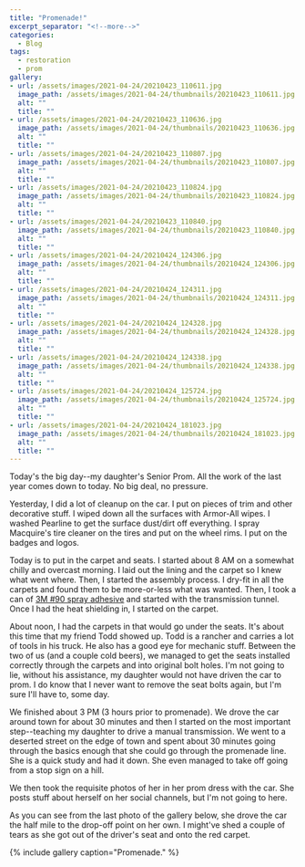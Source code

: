 ```yaml
---
title: "Promenade!"
excerpt_separator: "<!--more-->"
categories:
  - Blog
tags: 
  - restoration
  - prom
gallery:
- url: /assets/images/2021-04-24/20210423_110611.jpg
  image_path: /assets/images/2021-04-24/thumbnails/20210423_110611.jpg
  alt: ""
  title: ""
- url: /assets/images/2021-04-24/20210423_110636.jpg
  image_path: /assets/images/2021-04-24/thumbnails/20210423_110636.jpg
  alt: ""
  title: ""
- url: /assets/images/2021-04-24/20210423_110807.jpg
  image_path: /assets/images/2021-04-24/thumbnails/20210423_110807.jpg
  alt: ""
  title: ""
- url: /assets/images/2021-04-24/20210423_110824.jpg
  image_path: /assets/images/2021-04-24/thumbnails/20210423_110824.jpg
  alt: ""
  title: ""
- url: /assets/images/2021-04-24/20210423_110840.jpg
  image_path: /assets/images/2021-04-24/thumbnails/20210423_110840.jpg
  alt: ""
  title: ""
- url: /assets/images/2021-04-24/20210424_124306.jpg
  image_path: /assets/images/2021-04-24/thumbnails/20210424_124306.jpg
  alt: ""
  title: ""
- url: /assets/images/2021-04-24/20210424_124311.jpg
  image_path: /assets/images/2021-04-24/thumbnails/20210424_124311.jpg
  alt: ""
  title: ""
- url: /assets/images/2021-04-24/20210424_124328.jpg
  image_path: /assets/images/2021-04-24/thumbnails/20210424_124328.jpg
  alt: ""
  title: ""
- url: /assets/images/2021-04-24/20210424_124338.jpg
  image_path: /assets/images/2021-04-24/thumbnails/20210424_124338.jpg
  alt: ""
  title: ""
- url: /assets/images/2021-04-24/20210424_125724.jpg
  image_path: /assets/images/2021-04-24/thumbnails/20210424_125724.jpg
  alt: ""
  title: ""
- url: /assets/images/2021-04-24/20210424_181023.jpg
  image_path: /assets/images/2021-04-24/thumbnails/20210424_181023.jpg
  alt: ""
  title: ""
---
```


Today's the big day--my daughter's Senior Prom. All the work of the last year comes down to today. No big deal, no pressure.

<!--more-->

Yesterday, I did a lot of cleanup on the car. I put on pieces of trim and other decorative stuff. I wiped down all the
surfaces with Armor-All wipes. I washed Pearline to get the surface dust/dirt off everything. I spray Macquire's tire cleaner
on the tires and put on the wheel rims. I put on the badges and logos.

Today is to put in the carpet and seats. I started about 8 AM on a somewhat chilly and overcast morning. I laid out the lining
and the carpet so I knew what went where. Then, I started the assembly process. I dry-fit in all the carpets and found them to
be more-or-less what was wanted. Then, I took a can of [3M #90 spray adhesive](https://www.amazon.com/3M-Hi-Strength-Adhesive-INVERTED-aerosol/dp/B004M8SHWY/ref=sr_1_2) and started with the transmission tunnel. Once I had the
heat shielding in, I started on the carpet.

About noon, I had the carpets in that would go under the seats. It's about this time that my friend Todd showed up. Todd is
a rancher and carries a lot of tools in his truck. He also has a good eye for mechanic stuff. Between the two of us (and a
couple cold beers), we managed to get the seats installed correctly through the carpets and into original bolt holes. I'm not
going to lie, without his assistance, my daughter would not have driven the car to prom. I do know that I never want to remove
the seat bolts again, but I'm sure I'll have to, some day.

We finished about 3 PM (3 hours prior to promenade). We drove the car around town for about 30 minutes and then I started on 
the most important step--teaching my daughter to drive a manual transmission. We went to a deserted street on the edge of town
and spent about 30 minutes going through the basics enough that she could go through the promenade line. She is a quick study
and had it down. She even managed to take off going from a stop sign on a hill.

We then took the requisite photos of her in her prom dress with the car. She posts stuff about herself on her social channels,
but I'm not going to here.

As you can see from the last photo of the gallery below, she drove the car the half mile to the drop-off point on her own.
I might've shed a couple of tears as she got out of the driver's seat and onto the red carpet.

{% include gallery caption="Promenade." %}